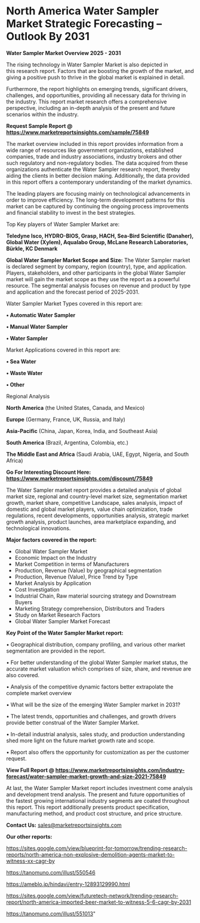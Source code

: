 # North America Water Sampler Market Strategic Forecasting – Outlook By 2031

<Strong> Water Sampler Market Overview 2025 - 2031</strong>

The rising technology in Water Sampler Market is also depicted in this research report. Factors that are boosting the growth of the market, and giving a positive push to thrive in the global market is explained in detail.

Furthermore, the report highlights on emerging trends, significant drivers, challenges, and opportunities, providing all necessary data for thriving in the industry. This report market research offers a comprehensive perspective, including an in-depth analysis of the present and future scenarios within the industry.

<strong>Request Sample Report @ <a href=https://www.marketreportsinsights.com/sample/75849>https://www.marketreportsinsights.com/sample/75849</a></strong>

The market overview included in this report provides information from a wide range of resources like government organizations, established companies, trade and industry associations, industry brokers and other such regulatory and non-regulatory bodies. The data acquired from these organizations authenticate the Water Sampler research report, thereby aiding the clients in better decision making. Additionally, the data provided in this report offers a contemporary understanding of the market dynamics.

The leading players are focusing mainly on technological advancements in order to improve efficiency. The long-term development patterns for this market can be captured by continuing the ongoing process improvements and financial stability to invest in the best strategies.

Top Key players of Water Sampler Market are:

<strong>Teledyne Isco, HYDRO-BIOS, Grasp, HACH, Sea-Bird Scientific (Danaher), Global Water (Xylem), Aqualabo Group, McLane Research Laboratories, Bürkle, KC Denmark</strong>

<strong><b>Global Water Sampler Market Scope and Size:</b></strong>
The Water Sampler market is declared segment by company, region (country), type, and application. Players, stakeholders, and other participants in the global Water Sampler market will gain the market scope as they use the report as a powerful resource. The segmental analysis focuses on revenue and product by type and application and the forecast period of 2025-2031.

Water Sampler Market Types covered in this report are:

<strong>• Automatic Water Sampler

• Manual Water Sampler

• Water Sampler</strong>

Market Applications covered in this report are:

<strong>• Sea Water

• Waste Water

• Other</strong> 

Regional Analysis

<strong>North America</strong> (the United States, Canada, and Mexico)

<strong>Europe</strong> (Germany, France, UK, Russia, and Italy)

<strong>Asia-Pacific</strong> (China, Japan, Korea, India, and Southeast Asia)

<strong>South America</strong> (Brazil, Argentina, Colombia, etc.)

<strong>The Middle East and Africa</strong> (Saudi Arabia, UAE, Egypt, Nigeria, and South Africa)

<strong>Go For Interesting Discount Here: <a href=https://www.marketreportsinsights.com/discount/75849>https://www.marketreportsinsights.com/discount/75849</a></strong>

The Water Sampler market report provides a detailed analysis of global market size, regional and country-level market size, segmentation market growth, market share, competitive Landscape, sales analysis, impact of domestic and global market players, value chain optimization, trade regulations, recent developments, opportunities analysis, strategic market growth analysis, product launches, area marketplace expanding, and technological innovations.

<strong><b>Major factors covered in the report:</b></strong>
<ul>
  <li>Global Water Sampler Market </li>
  <li>Economic Impact on the Industry</li>
  <li>Market Competition in terms of Manufacturers</li>
  <li>Production, Revenue (Value) by geographical segmentation</li>
  <li>Production, Revenue (Value), Price Trend by Type</li>
  <li>Market Analysis by Application</li>
  <li>Cost Investigation</li>
  <li>Industrial Chain, Raw material sourcing strategy and Downstream Buyers</li>
  <li>Marketing Strategy comprehension, Distributors and Traders</li>
  <li>Study on Market Research Factors</li>
  <li>Global Water Sampler Market Forecast</li>
</ul>

<strong><b>Key Point of the Water Sampler Market report:</b></strong>

• Geographical distribution, company profiling, and various other market segmentation are provided in the report.

• For better understanding of the global Water Sampler market status, the accurate market valuation which comprises of size, share, and revenue are also covered.

• Analysis of the competitive dynamic factors better extrapolate the complete market overview

• What will be the size of the emerging Water Sampler market in 2031?

• The latest trends, opportunities and challenges, and growth drivers provide better construal of the Water Sampler Market.

• In-detail industrial analysis, sales study, and production understanding shed more light on the future market growth rate and scope.

• Report also offers the opportunity for customization as per the customer request.

<strong><b>View Full Report @ <a href=https://www.marketreportsinsights.com/industry-forecast/water-sampler-market-growth-and-size-2021-75849>https://www.marketreportsinsights.com/industry-forecast/water-sampler-market-growth-and-size-2021-75849</a></b></strong>


At last, the Water Sampler Market report includes investment come analysis and development trend analysis. The present and future opportunities of the fastest growing international industry segments are coated throughout this report. This report additionally presents product specification, manufacturing method, and product cost structure, and price structure.

<strong>Contact Us:</strong>
sales@marketreportsinsights.com

<strong>Our other reports:</strong>

<a href=https://sites.google.com/view/blueprint-for-tomorrow/trending-research-reports/north-america-non-explosive-demolition-agents-market-to-witness-xx-cagr-by>https://sites.google.com/view/blueprint-for-tomorrow/trending-research-reports/north-america-non-explosive-demolition-agents-market-to-witness-xx-cagr-by</a>

<a href=https://tanomuno.com/illust/550546>https://tanomuno.com/illust/550546</a>

<a href=https://ameblo.jp/hindavi/entry-12893129990.html>https://ameblo.jp/hindavi/entry-12893129990.html</a>

<a href=https://sites.google.com/view/futuretech-network/trending-research-report/north-america-imported-beer-market-to-witness-5-6-cagr-by-2031>https://sites.google.com/view/futuretech-network/trending-research-report/north-america-imported-beer-market-to-witness-5-6-cagr-by-2031</a>

<a href=https://tanomuno.com/illust/551013>https://tanomuno.com/illust/551013</a>"
